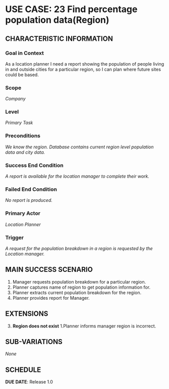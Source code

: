 # USE CASE: 23 Find percentage population data(Region)

## CHARACTERISTIC INFORMATION

### Goal in Context
As a location planner I need a report showing the population of people living in and outside cities for a particular region, so I can plan where future sites could be based.

### Scope
*Company*

### Level

*Primary Task*

### Preconditions

*We know the region. Database contains current region level population data and city data.*

### Success End Condition

*A report is available for the location manager to complete their work.*

### Failed End Condition

*No report is produced.*

### Primary Actor

*Location Planner*

### Trigger

*A request for the population breakdown in a region is requested by the Location manager.*

## MAIN SUCCESS SCENARIO


1. Manager requests population breakdown for a particular region.
2. Planner captures name of region to get population information for.
3. Planner extracts current population breakdown for the region.
4. Planner provides report for Manager.

## EXTENSIONS

3. **Region does not exist**
   1.Planner informs manager region is incorrect.

## SUB-VARIATIONS

*None*

## SCHEDULE

**DUE DATE**: Release 1.0